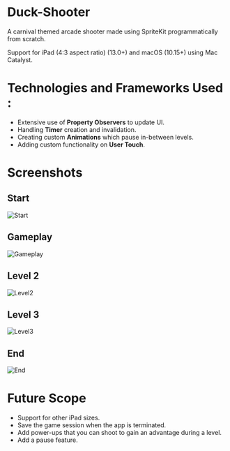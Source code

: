 # Duck-Shooter

A carnival themed arcade shooter made using SpriteKit programmatically from scratch.

Support for iPad (4:3 aspect ratio) (13.0+) and macOS (10.15+) using Mac Catalyst.

# Technologies and Frameworks Used :

- Extensive use of **Property Observers** to update UI.
- Handling **Timer** creation and invalidation.
- Creating custom **Animations** which pause in-between levels.
- Adding custom functionality on **User Touch**.

# Screenshots

## Start
![Start](https://github.com/rohit-lunavara/Duck-Shooter/blob/master/Device%20Mockups/Start_ipad.png?raw=true)

## Gameplay
![Gameplay](https://github.com/rohit-lunavara/Duck-Shooter/blob/master/Device%20Mockups/Gameplay_ipad.png?raw=true)

## Level 2
![Level2](https://github.com/rohit-lunavara/Duck-Shooter/blob/master/Device%20Mockups/Level2_ipad.png?raw=true)

## Level 3
![Level3](https://github.com/rohit-lunavara/Duck-Shooter/blob/master/Device%20Mockups/Level3_ipad.png?raw=true)

## End
![End](https://github.com/rohit-lunavara/Duck-Shooter/blob/master/Device%20Mockups/End_ipad.png?raw=true)

# Future Scope

- Support for other iPad sizes.
- Save the game session when the app is terminated.
- Add power-ups that you can shoot to gain an advantage during a level.
- Add a pause feature.
